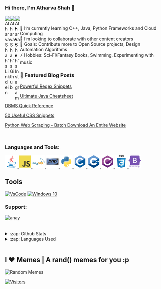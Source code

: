 ### Hi there, I'm Atharva Shah 👋

<a href="https://www.linkedin.com/in/atharva-shah-5873a2111/">
  <img align="left" alt="Atharva Shah's Linkdein" width="16px" src="https://cdn.jsdelivr.net/npm/simple-icons@v3/icons/linkedin.svg" />
</a>
<a href="https://github.com/HighnessAtharva">
  <img align="left" alt="Atharva Shah's Github" width="16px" src="https://cdn.jsdelivr.net/npm/simple-icons@v3/icons/github.svg" />
</a>
<a href="https://www.instagram.com/mister.prodigious/">
  <img align="left" alt="Atharva Shah's Instagram" width="16px" src="https://cdn.jsdelivr.net/npm/simple-icons@v3/icons/instagram.svg" />
</a>
<br/>

-  🌱 I’m currently learning C++, Java, Python Frameworks and Cloud Computing 
-  👯 I’m looking to collaborate with other content creators
-  🥅  Goals: Contribute more to Open Source projects, Design Automation Algorithms
-  ⚡ Hobbies: Sci-Fi/Fantasy Books, Swimming, Experimenting with music 


### 📕 Featured Blog Posts
<!-- BLOG-POST-LIST:START -->
[Powerful Regex Snippets](https://opensourced.hashnode.dev/30-useful-regular-expressions-snippets) 

[Ultimate Java Cheatsheet](https://opensourced.hashnode.dev/the-ultimate-java-cheat-sheet)

[DBMS Quick Reference](https://opensourced.hashnode.dev/database-management-systems-quick-recapreference)

[50 Useful CSS Snippets](https://opensourced.hashnode.dev/50-powerful-css-snippets-part-1)

[Python Web Scraping - Batch Download An Entire Website](https://opensourced.hashnode.dev/python-web-scraping-batch-download-web-articles)
<!-- BLOG-POST-LIST:END -->

<br><h3 align="left">Languages and Tools:</h3>  
<p align="left"> <a href="https://www.java.com" target="_blank" rel="noreferrer"> <img src="https://raw.githubusercontent.com/devicons/devicon/master/icons/java/java-original.svg" alt="java" width="40" height="40"/> </a> <a href="https://developer.mozilla.org/en-US/docs/Web/JavaScript" target="_blank" rel="noreferrer"> <img src="https://raw.githubusercontent.com/devicons/devicon/master/icons/javascript/javascript-original.svg" alt="javascript" width="40" height="40"/> </a> <a href="https://www.mysql.com/" target="_blank" rel="noreferrer"> <img src="https://raw.githubusercontent.com/devicons/devicon/master/icons/mysql/mysql-original-wordmark.svg" alt="mysql" width="40" height="40"/> </a> <a href="https://www.php.net" target="_blank" rel="noreferrer"> <img src="https://raw.githubusercontent.com/devicons/devicon/master/icons/php/php-original.svg" alt="php" width="40" height="40"/> </a> <a href="https://www.python.org" target="_blank" rel="noreferrer"> <img src="https://raw.githubusercontent.com/devicons/devicon/master/icons/python/python-original.svg" alt="python" width="40" height="40"/> </a>   <a href="https://www.cprogramming.com/" target="_blank" rel="noreferrer"> <img src="https://raw.githubusercontent.com/devicons/devicon/master/icons/c/c-original.svg" alt="c" width="40" height="40"/> </a> <a href="https://www.w3schools.com/cpp/" target="_blank" rel="noreferrer"> <img src="https://raw.githubusercontent.com/devicons/devicon/master/icons/cplusplus/cplusplus-original.svg" alt="cplusplus" width="40" height="40"/> </a> <a href="https://www.w3schools.com/cs/" target="_blank" rel="noreferrer"> <img src="https://raw.githubusercontent.com/devicons/devicon/master/icons/csharp/csharp-original.svg" alt="csharp" width="40" height="40"/> </a> <a href="https://www.w3schools.com/css/" target="_blank" rel="noreferrer"> <img src="https://raw.githubusercontent.com/devicons/devicon/master/icons/css3/css3-original-wordmark.svg" alt="css3" width="40" height="40"/> </a>  <a href="https://getbootstrap.com" target="_blank" rel="noreferrer"> <img src="https://raw.githubusercontent.com/devicons/devicon/master/icons/bootstrap/bootstrap-plain-wordmark.svg" alt="bootstrap" width="40" height="40"/> </a> 
  

## Tools
[![VsCode](https://img.shields.io/badge/VsCode-%230078D7.svg?&logo=vs-code&style=for-the-badge&logoColor=white)](https://code.visualstudio.com/)
[![Windows 10](https://img.shields.io/badge/windows-10-%230078D7.svg?&logo=windows&style=for-the-badge&logoColor=white)](https://www.linux.org/)

<h3 align="left">Support:</h3>  
<p><a href="https://www.buymeacoffee.com/AtharvaShah"> <img align="left" src="https://cdn.buymeacoffee.com/buttons/v2/default-yellow.png" height="50" width="210" alt="anay" /></a></p><br><br><br>  

<details>
  <summary>:zap: Github Stats</summary>
  <img src="https://github-readme-stats.vercel.app/api?username=HighnessAtharva&&show_icons=true&title_color=222222&icon_color=03A87C&text_color=333333&bg_color=ffffff">
</details>

<details>
  <summary>:zap: Languages Used</summary>
  <img src="https://github-readme-stats.vercel.app/api/top-langs/?username=HighnessAtharva&layout=compact&bg_color=ffffff&text_color=333333">
</details>
<br/>

## I ❤️ Memes | A rand() memes for you :p

<img alt="Random Memes" height="250px" src="https://web.ohidur.com/memes/random.jpg?category=programming">


[![Visitors](https://visitor-badge.glitch.me/badge?page_id=github/HighnessAtharva)](https://github.com/HighnessAtharva)
